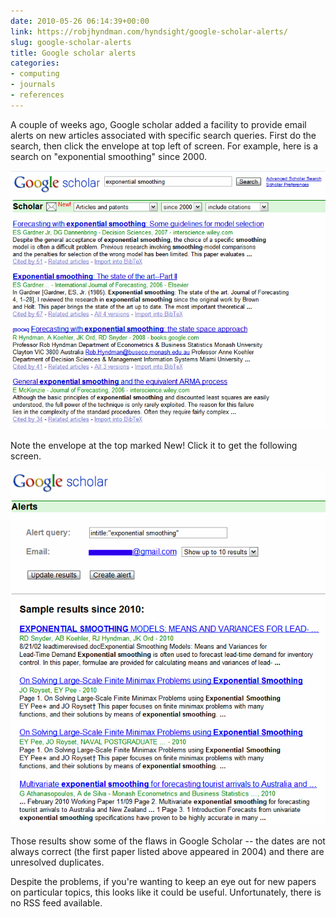 ```yaml
---
date: 2010-05-26 06:14:39+00:00
link: https://robjhyndman.com/hyndsight/google-scholar-alerts/
slug: google-scholar-alerts
title: Google scholar alerts
categories:
- computing
- journals
- references
---
```


A couple of weeks ago, Google scholar added a facility to provide email alerts on new articles associated with specific search queries. First do the search, then click the envelope at top left of screen. For example, here is a search on "exponential smoothing" since 2000.

[![](/files/scholar_expsmooth.gif)](/files/scholar_expsmooth.gif)

Note the envelope at the top marked New! Click it to get the following screen.

[![](/files/scholar_expsmooth2.gif)](/files/scholar_expsmooth2.gif)

Those results show some of the flaws in Google Scholar -- the dates are not always correct (the first paper listed above appeared in 2004) and there are unresolved duplicates.

Despite the problems, if you're wanting to keep an eye out for new papers on particular topics, this looks like it could be useful. Unfortunately, there is no RSS feed available.
